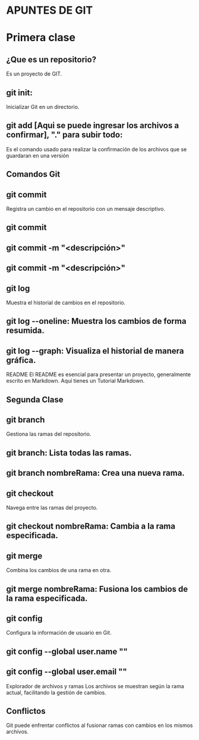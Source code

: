 # **APUNTES DE GIT**
# Primera clase
## ¿Que es un repositorio?
Es un proyecto de GIT.

## git init:
Inicializar Git en un directorio.

## git add [Aqui se puede ingresar los archivos a confirmar], "." para subir todo:
Es el comando usado para realizar la confirmación de los archivos que se guardaran en una versión

## Comandos Git
## git commit
Registra un cambio en el repositorio con un mensaje descriptivo.

## git commit <archivo>
## git commit -m "<descripción>"
## git commit <archivo> -m "<descripción>"
## git log
Muestra el historial de cambios en el repositorio.

## git log --oneline: Muestra los cambios de forma resumida.
## git log --graph: Visualiza el historial de manera gráfica.
README
El README es esencial para presentar un proyecto, generalmente escrito en Markdown. Aquí tienes un Tutorial Markdown.

## Segunda Clase
## git branch
Gestiona las ramas del repositorio.

## git branch: Lista todas las ramas.
## git branch nombreRama: Crea una nueva rama.
## git checkout
Navega entre las ramas del proyecto.

## git checkout nombreRama: Cambia a la rama especificada.
## git merge
Combina los cambios de una rama en otra.

## git merge nombreRama: Fusiona los cambios de la rama especificada.
## git config
Configura la información de usuario en Git.

## git config --global user.name "<nombreUsuario>"
## git config --global user.email "<email>"
Explorador de archivos y ramas
Los archivos se muestran según la rama actual, facilitando la gestión de cambios.

## Conflictos
Git puede enfrentar conflictos al fusionar ramas con cambios en los mismos archivos.